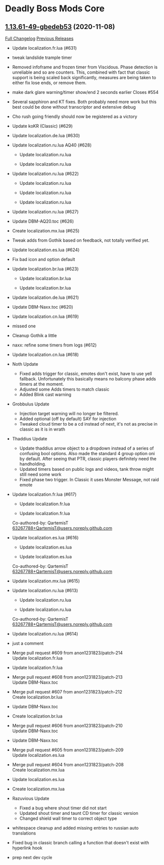 # Deadly Boss Mods Core

## [1.13.61-49-gbedeb53](https://github.com/DeadlyBossMods/DBM-Classic/tree/bedeb5378b5c991befd26edbe15627a03807bf5d) (2020-11-08)
[Full Changelog](https://github.com/DeadlyBossMods/DBM-Classic/compare/1.13.61...bedeb5378b5c991befd26edbe15627a03807bf5d) [Previous Releases](https://github.com/DeadlyBossMods/DBM-Classic/releases)

- Update localization.fr.lua (#631)  
- tweak landslide trample timer  
- Removed infoframe and frozen timer from Viscidous. Phase detection is unreliable and so are counters. This, combined with fact that classic support is being scaled back significantly, measures are being taken to either fix lose ends, or remove them.  
- make dark glare warning/timer show/end 2 seconds earlier Closes #554  
- Several sapphiron and KT fixes. Both probably need more work but this best could be done without transcriptor and extensive debug  
- Cho rush going friendly should now be registered as a victory  
- Update koKR (Classic) (#629)  
- Update localization.de.lua (#630)  
- Update localization.ru.lua AQ40 (#628)  
    * Update localization.ru.lua  
    * Update localization.ru.lua  
- Update localization.ru.lua (#622)  
    * Update localization.ru.lua  
    * Update localization.ru.lua  
    * Update localization.ru.lua  
- Update localization.ru.lua (#627)  
- Update DBM-AQ20.toc (#626)  
- Create localization.mx.lua (#625)  
- Tweak adds from Gothik based on feedback, not totally verified yet.  
- Update localization.es.lua (#624)  
- Fix bad icon and option default  
- Update localization.br.lua (#623)  
    * Update localization.br.lua  
    * Update localization.br.lua  
- Update localization.de.lua (#621)  
- Update DBM-Naxx.toc (#620)  
- Update localization.cn.lua (#619)  
- missed one  
- Cleanup Gothik a little  
- naxx: refine some timers from logs (#612)  
- Update localization.cn.lua (#618)  
- Noth Update  
     - Fixed adds trigger for classic, emotes don't exist, have to use yell fallback. Unfortunately this basically means no balcony phase adds timers at the moment.  
     - Adjusted some Adds timers to match classic  
     - Added Blink cast warning  
- Grobbulus Update  
     - Injection target warning will no longer be filtered.  
     - Added optional (off by default) SAY for injection  
     - Tweaked cloud timer to be a cd instead of next, it's not as precise in classic as it is in wrath  
- Thaddius Update  
     - Update thaddius arrow object to a dropdown instead of a series of confusing bool options. Also made the standard 4 group option oni by default. After seeing that PTR, classic players definitely need the handholding.  
     - Updated timers based on public logs and videos, tank throw might still need some work  
     - Fixed phase two trigger. In Classic it uses Monster Message, not raid emote  
- Update localization.fr.lua (#617)  
    * Update localization.fr.lua  
    * Update localization.fr.lua  
    Co-authored-by: QartemisT <63267788+QartemisT@users.noreply.github.com>  
- Update localization.es.lua (#616)  
    * Update localization.es.lua  
    * Update localization.es.lua  
    Co-authored-by: QartemisT <63267788+QartemisT@users.noreply.github.com>  
- Update localization.mx.lua (#615)  
- Update localization.ru.lua (#613)  
    * Update localization.ru.lua  
    * Update localization.ru.lua  
    Co-authored-by: QartemisT <63267788+QartemisT@users.noreply.github.com>  
- Update localization.ru.lua (#614)  
- just a comment  
- Merge pull request #609 from anon1231823/patch-214  
    Update localization.fr.lua  
- Update localization.fr.lua  
- Merge pull request #608 from anon1231823/patch-213  
    Update DBM-Naxx.toc  
- Merge pull request #607 from anon1231823/patch-212  
    Create localization.br.lua  
- Update DBM-Naxx.toc  
- Create localization.br.lua  
- Merge pull request #606 from anon1231823/patch-210  
    Update DBM-Naxx.toc  
- Update DBM-Naxx.toc  
- Merge pull request #605 from anon1231823/patch-209  
    Update localization.es.lua  
- Merge pull request #604 from anon1231823/patch-208  
    Create localization.mx.lua  
- Update localization.es.lua  
- Create localization.mx.lua  
- Razuvious Update  
     - Fixed a bug where shout timer did not start  
     - Updated shout timer and taunt CD timer for classic version  
     - Changed shield wall timer to correct object type  
- whitespace cleanup and added missing entries to russian auto translations  
- Fixed bug in classic branch calling a function that doesn't exist with hyperlink hook  
- prep next dev cycle  
